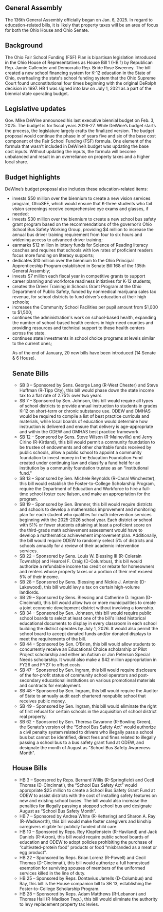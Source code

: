 ## General Assembly
The 136th General Assembly officially began on Jan. 6, 2025. In regard to education-related bills, it is likely that property taxes will be an area of focus for both the Ohio House and Ohio Senate.

## Background
The Ohio Fair School Funding (FSF) Plan is bipartisan legislation introduced in the Ohio House of Representatives as House Bill 1 (HB 1) by Republican Rep. Jamie Callender and Democratic Rep. Bride Rose Sweeney. The bill created a new school financing system for K-12 education in the State of Ohio, overhauling the state's school funding system that the Ohio Supreme Court found unconstitutional four times beginning with the original DeRolph decision in 1997. HB 1 was signed into law on July 1, 2021 as a part of the biennial state operating budget.

## Legislative updates
Gov. Mike DeWine announced his last executive biennial budget on Feb. 3, 2025. The budget is for fiscal years 2026-27. While DeWine’s budget starts the process, the legislature largely crafts the finalized version. The budget proposal would continue the phase in of years five and six of the base cost component of the Fair School Funding (FSF) formula. One element of the formula that wasn’t included in DeWine’s budget was updating the base cost inputs. Without updating the inputs, the formula will become unbalanced and result in an overreliance on property taxes and a higher local share.

## Budget highlights
DeWine’s budget proposal also includes these education-related items:
<ul><li>invests $50 million over the biennium to create a new vision services program, OhioSEE, which would ensure that K-three students who fail vision screenings receive comprehensive eye exams and glasses, if needed;
<li>invests $30 million over the biennium to create a new school bus safety grant program based on the recommendations of the governor’s Ohio School Bus Safety Working Group, providing $4 million to increase the annual bus driver training requirement from four to six hours and widening access to advanced driver training;
<li>earmarks $12 million in lottery funds for Science of Reading literacy coaches and requires that schools with low rates of proficient readers focus more funding on literacy supports;
<li>dedicates $10 million over the biennium to the Ohio Principal Apprenticeship Program established in Senate Bill 168 of the 135th General Assembly;</li>
<li>invests $7 million each fiscal year in competitive grants to support career planning and workforce readiness initiatives for K-12 students;</li>
<li>creates the Driver Training in Schools Grant Program at the Ohio Department of Public Safety, funded by nonmedical marijuana sales tax revenue, for school districts to fund driver’s education at their high schools;</li>
<li>increases the Community School Facilities per pupil amount from $1,000 to $1,500;</li>
<li>continues the administration's work on school-based health, expanding the number of school-based health centers in high-need counties and providing resources and technical support to these health centers across the state.</li>
<li>continues state investments in school choice programs at levels similar to the current ones;</li>

As of the end of January, 20 new bills have been introduced (14 Senate & 6 House).

## Senate Bills
<ul><li>SB 3 – Sponsored by Sens. George Lang (R-West Chester) and Steve Huffman (R-Tipp City), this bill would phase down the state income tax to a flat rate of 2.75% over two years.</li>
<li>SB 7 – Sponsored by Sen. Johnson, this bill would require all types of school districts to provide annual instruction to students in grades K-12 on short-term or chronic substance use. ODEW and OMHAS would be required to compile a list of best practice curricula and materials, while local boards of education would determine how instruction is delivered and ensure that delivery is age-appropriate and within the ODEW and OMHAS best practice framework.</li>
<li>SB 12 – Sponsored by Sens. Steve Wilson (R-Maineville) and Jerry Cirino (R-Kirtland), this bill would permit a community foundation to be trustee of endowments and other charitable funds received by public schools, allow a public school to appoint a community foundation to invest money in the Education Foundation Fund created under continuing law and classify a fund held for an institution by a community foundation trustee as an “institutional fund.”</li>
<li>SB 13 – Sponsored by Sen. Michele Reynolds (R-Canal Winchester), this bill would establish the Foster-to-College Scholarship Program, require the Department of Education and Workforce to hire a full-time school foster care liaison, and make an appropriation for the program.
<li>SB 19 – Sponsored by Sen. Brenner, this bill would require districts and schools to develop a mathematics improvement and monitoring plan for each student who qualifies for math intervention services beginning with the 2025-2026 school year. Each district or school with 51% or fewer students attaining at least a proficient score on the third-grade math achievement assessment would have to develop a mathematics achievement improvement plan. Additionally, the bill would require ODEW to randomly select 5% of districts and schools annually for a review of their academic intervention services.</li>
<li>SB 22 – Sponsored by Sens. Louis W. Blessing III (R-Colerain Township) and Hearcel F. Craig (D-Columbus), this bill would authorize a refundable income tax credit or rebate for homeowners and renters whose property taxes or a portion of their rent exceed 5% of their income.</li>
<li>SB 28 – Sponsored by Sens. Blessing and Nickie J. Antonio (D-Lakewood), this bill would levy a tax on certain high-volume landlords.</li>
<li>SB 29 – Sponsored by Sens. Blessing and Catherine D. Ingram (D-Cincinnati), this bill would allow two or more municipalities to create a joint economic development district without involving a township.</li>
<li>SB 34 – Sponsored by Sen. Johnson, this bill would require public school boards to select at least one of the bill's listed historical educational documents to display in every classroom in each school building the district operates by July 1, 2026. It would also permit the school board to accept donated funds and/or donated displays to meet the requirements of the bill.</li>
<li>SB 44 – Sponsored by Sen. O’Brien, this bill would allow students to concurrently receive an Educational Choice scholarship or Pilot Project scholarship and either an Autism or Jon Peterson Special Needs scholarship. It would also make a $42 million appropriation in FY26 and FY27 to offset costs.</li>
<li>SB 47 – Sponsored by Sen. Ingram, this bill would require disclosure of the for-profit status of community school operators and post-secondary educational institutions on various promotional materials and contracts for employment.</li>
<li>SB 48 – Sponsored by Sen. Ingram, this bill would require the Auditor of State to annually audit each chartered nonpublic school that receives public money.</li>
<li>SB 49 – Sponsored by Sen. Ingram, this bill would eliminate the right of first refusal for certain schools in the acquisition of school district real property.</li>
<li>SB 62 - Sponsored by Sen. Theresa Gavarone (R-Bowling Green), the Senate’s version of the “School Bus Safety Act” would authorize a civil penalty system related to drivers who illegally pass a school bus but cannot be identified, direct fees and fines related to illegally passing a school bus to a bus safety grant fund at ODEW, and designate the month of August as "School Bus Safety Awareness Month".</li></ul>

## House Bills
<ul><li>HB 3 –  Sponsored by Reps. Bernard Willis (R-Springfield) and Cecil Thomas (D-Cincinnati), the “School Bus Safety Act” would appropriate $25 million to create a School Bus Safety Grant Fund at ODEW to assist districts with the cost of installing safety features on new and existing school buses. The bill would also increase the penalties for illegally passing a stopped school bus and designate August as “School Bus Safety Month”.</li>
<li>HB 7 – Sponsored by Andrea White (R-Kettering) and Sharon A. Ray (R-Wadsworth), this bill would make foster caregivers and kinship caregivers eligible for publicly funded child care.</li>
<li>HB 10 – Sponsored by  Reps. Roy Klopfenstein (R-Haviland) and Jack Daniels (R-Akron), this bill would require public school boards of education and ODEW to adopt policies prohibiting the purchase of “cultivated-protein food” products or food “misbranded as a meat or egg product”.</li>
<li>HB 22 – Sponsored by Reps. Brian Lorenz (R-Powell) and Cecil Thomas (D-Cincinnati), this bill would authorize a full homestead exemption for surviving spouses of members of the uniformed services killed in the line of duty.</li>
<li>HB 25 – Sponsored by Reps. Dontavius Jarrells (D-Columbus) and Ray, this bill is the House companion bill to SB 13, establishing the Foster-to-College Scholarship Program.</li>
<li>HB 28 – Sponsored by Reps. Adam Matthews (R-Lebanon) and Thomas Hall (R-Madison Twp.), this bill would eliminate the authority to levy replacement property tax levies.</li></ul>
